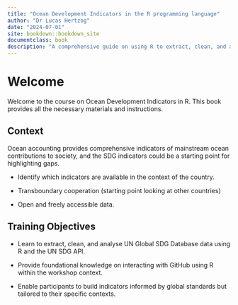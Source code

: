 ```yaml
---
title: "Ocean Development Indicators in the R programming language"
author: "Dr Lucas Hertzog"
date: "2024-07-01"
site: bookdown::bookdown_site
documentclass: book
description: "A comprehensive guide on using R to extract, clean, and analyse data from the UN Global SDG Database."
---
```


# Welcome

Welcome to the course on Ocean Development Indicators in R. This book provides all the necessary materials and instructions.

## Context

Ocean accounting provides comprehensive indicators of mainstream ocean contributions to society, and the SDG indicators could be a starting point for highlighting gaps.

-   Identify which indicators are available in the context of the country.

-   Transboundary cooperation (starting point looking at other countries)

-   Open and freely accessible data.

## Training Objectives

-   Learn to extract, clean, and analyse UN Global SDG Database data using R and the UN SDG API.

-   Provide foundational knowledge on interacting with GitHub using R within the workshop context.

-   Enable participants to build indicators informed by global standards but tailored to their specific contexts.
